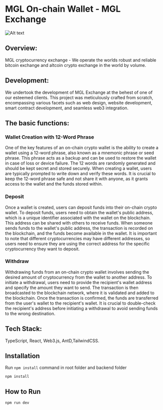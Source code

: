 # MGL On-chain Wallet - MGL Exchange


![Alt text](https://file%252B.vscode-resource.vscode-cdn.net/Users/Daveayo/Downloads/MGL-exchange-master/image_2023_09_06T20_37_24_966Z.png?version%253D1694465943807)
## Overview:
MGL cryptocurrency exchange - We operate the worlds robust and reliable bitcoin exchange and altcoin crypto exchange in the world by volume.

## Development:
We undertook the development of MGL Exchange at the behest of one of our esteemed clients. This project was meticulously crafted from scratch, encompassing various facets such as web design, website development, smart contract development, and seamless web3 integration.

## The basic functions:

### Wallet Creation with 12-Word Phrase
One of the key features of an on-chain crypto wallet is the ability to create a wallet using a 12-word phrase, also known as a mnemonic phrase or seed phrase. This phrase acts as a backup and can be used to restore the wallet in case of loss or device failure. The 12 words are randomly generated and should be kept secret and stored securely. When creating a wallet, users are typically prompted to write down and verify these words. It is crucial to keep the 12-word phrase safe and not share it with anyone, as it grants access to the wallet and the funds stored within.

### Deposit
Once a wallet is created, users can deposit funds into their on-chain crypto wallet. To deposit funds, users need to obtain the wallet's public address, which is a unique identifier associated with the wallet on the blockchain. This address can be shared with others to receive funds. When someone sends funds to the wallet's public address, the transaction is recorded on the blockchain, and the funds become available in the wallet. It is important to note that different cryptocurrencies may have different addresses, so users need to ensure they are using the correct address for the specific cryptocurrency they want to deposit.

### Withdraw
Withdrawing funds from an on-chain crypto wallet involves sending the desired amount of cryptocurrency from the wallet to another address. To initiate a withdrawal, users need to provide the recipient's wallet address and specify the amount they want to send. The transaction is then broadcasted to the blockchain network, where it is validated and added to the blockchain. Once the transaction is confirmed, the funds are transferred from the user's wallet to the recipient's wallet. It is crucial to double-check the recipient's address before initiating a withdrawal to avoid sending funds to the wrong destination.


## Tech Stack:
TypeScript, React, Web3.js, AntD,TailwindCSS.



## Installation
Run `npm install` command in root folder and backend folder
```
npm install 
```
## How to Run

```
npm run dev 
```